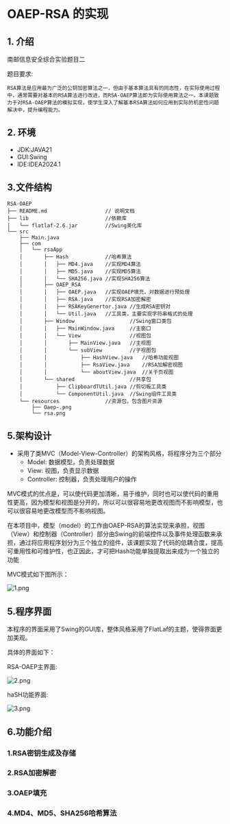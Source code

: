# OAEP-RSA 的实现

## 1. 介绍
南邮信息安全综合实验题目二

题目要求:

    RSA算法是应用最为广泛的公钥加密算法之一，但由于基本算法具有的同态性，在实际使用过程中，通常需要对基本的RSA算法进行改进，而RSA-OAEP算法即为实际使用算法之一。本课题致力于对RSA-OAEP算法的模拟实现，使学生深入了解基本RSA算法如何应用到实际的机密性问题解决中，提升编程能力。

## 2. 环境
- JDK:JAVA21 
- GUI:Swing
- IDE:IDEA2024.1

## 3.文件结构
```
RSA-OAEP
├── README.md                   // 说明文档
├── lib                         //依赖库
│   └── flatlaf-2.6.jar         //Swing美化库
└── src 
    ├── Main.java
    ├── com             
    │   └── rsaApp              
    │       ├── Hash            //哈希算法
    │       │   ├── MD4.java    //实现MD4算法    
    │       │   ├── MD5.java    //实现MD5算法
    │       │   └── SHA256.java //实现SHA256算法
    │       ├── OAEP_RSA
    │       │   ├── OAEP.java   //实现OAEP填充，对数据进行预处理
    │       │   ├── RSA.java    //实现RSA加密解密
    │       │   ├── RSAKeyGenertor.java //生成RSA密钥对
    │       │   └── Util.java   //工具类，主要实现字符串格式的处理
    │       ├── Window                  //Swing窗口类包
    │       │   ├── MainWindow.java     //主窗口
    │       │   └── View                //视图包
    │       │       ├── MainView.java   //主视图
    │       │       └── subView         //子视图包
    │       │           ├── HashView.java   //哈希功能视图
    │       │           ├── RsaView.java    //RSA加解密视图
    │       │           └── aboutView.java  //关于页视图
    │       └── shared                  //共享包
    │           ├── ClipboardTUtil.java //剪切板工具类
    │           └── ComponentUtil.java  //Swing组件工具类
    └── resources               //资源包，包含图片资源
        ├── Oaep-.png
        └── rsa.png
```

## 5.架构设计
- 采用了类MVC（Model-View-Controller）的架构风格，将程序分为三个部分
    - Model: 数据模型，负责处理数据
    - View: 视图，负责显示数据
    - Controller: 控制器，负责处理用户的操作

MVC模式的优点是，可以使代码更加清晰，易于维护，同时也可以使代码的重用性更高，因为模型和视图是分开的，所以可以很容易地更改视图而不影响模型，也可以很容易地更改模型而不影响视图。

在本项目中，模型（model）的工作由OAEP-RSA的算法实现来承担，视图（View）和控制器（Controller）部分由Swing的前端控件以及事件处理函数来承担，通过将应用程序划分为三个独立的组件，该课题实现了代码的低耦合度，提高可重用性和可维护性，也正因此，才可把Hash功能单独提取出来成为一个独立的功能

MVC模式如下图所示：

![1.png](https://s2.loli.net/2025/03/02/Dbn8O9fc1FzXNCp.png)

## 5.程序界面
本程序的界面采用了Swing的GUI库，整体风格采用了FlatLaf的主题，使得界面更加美观。

具体的界面如下：

RSA-OAEP主界面:

![2.png](https://s2.loli.net/2025/03/02/PmAOIS9N4CtcfnU.png)

haSH功能界面:

![3.png](https://s2.loli.net/2025/03/02/lzotSpXduTBe4H6.png)

## 6.功能介绍
### 1.RSA密钥生成及存储

### 2.RSA加密解密

### 3.OAEP填充

### 4.MD4、MD5、SHA256哈希算法



